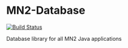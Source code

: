MN2-Database
============

[![Build Status](https://travis-ci.org/MultiNodeMinecraftNetwork/MN2-Database.svg?branch=master)](https://travis-ci.org/MultiNodeMinecraftNetwork/MN2-Database)

Database library for all MN2 Java applications
